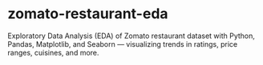# zomato-restaurant-eda
Exploratory Data Analysis (EDA) of Zomato restaurant dataset with Python, Pandas, Matplotlib, and Seaborn — visualizing trends in ratings, price ranges, cuisines, and more.
